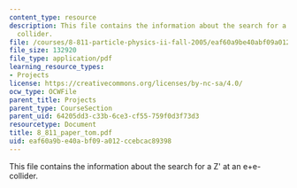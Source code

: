 ```yaml
---
content_type: resource
description: This file contains the information about the search for a Z' at an e+e-
  collider.
file: /courses/8-811-particle-physics-ii-fall-2005/eaf60a9be40abf09a012ccebcac89398_8_811_paper_tom.pdf
file_size: 132920
file_type: application/pdf
learning_resource_types:
- Projects
license: https://creativecommons.org/licenses/by-nc-sa/4.0/
ocw_type: OCWFile
parent_title: Projects
parent_type: CourseSection
parent_uid: 64205dd3-c33b-6ce3-cf55-759f0d3f73d3
resourcetype: Document
title: 8_811_paper_tom.pdf
uid: eaf60a9b-e40a-bf09-a012-ccebcac89398
---
```

This file contains the information about the search for a Z' at an e+e- collider.